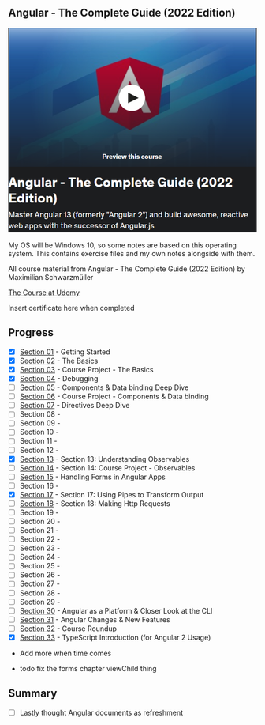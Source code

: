 ## Angular - The Complete Guide (2022 Edition)

![Angular](angular.png)

My OS will be Windows 10, so some notes are based on this operating system. This contains exercise files and my own notes alongside with them.<br/>


All course material from Angular - The Complete Guide (2022 Edition) by Maximilian Schwarzmüller

[The Course at Udemy](https://www.udemy.com/course/the-complete-guide-to-angular-2/)   

Insert certificate here when completed

## Progress

- [x] [Section 01](https://github.com/developersCradle/angular-complete-guide/tree/main/Section%201%20Gettings%20Started) - Getting Started
- [x] [Section 02](https://github.com/developersCradle/angular-complete-guide/tree/main/Section%202%20The%20Basics) - The Basics 
- [x] [Section 03](https://github.com/developersCradle/angular-complete-guide/tree/main/Section%203%20Course%20Project%20-%20The%20Basics) - Course Project - The Basics
- [x] [Section 04](https://github.com/developersCradle/angular-complete-guide/tree/main/Section%204%20Debugging) - Debugging
- [ ] [Section 05](https://github.com/developersCradle/angular-complete-guide/tree/main/Section%205%20Components%20%26%20Databinding%20Deep%20Dive) - Components & Data binding Deep Dive
- [ ] [Section 06](#) - Course Project - Components & Data binding
- [ ] [Section 07](#) - Directives Deep Dive
- [ ] Section 08 - 
- [ ] Section 09 - 
- [ ] Section 10 - 
- [ ] Section 11 - 
- [ ] Section 12 - 
- [x] [Section 13](https://github.com/developersCradle/angular-complete-guide/tree/main/Section%2013%20%20Understanding%20Observables) - Section 13: Understanding Observables
- [ ] [Section 14](#) - Section 14: Course Project - Observables
- [ ] [Section 15](https://github.com/developersCradle/angular-complete-guide/tree/main/Section%2015%20Handling%20Forms%20in%20Angular%20Apps) - Handling Forms in Angular Apps
- [ ] Section 16 - 
- [x] [Section 17](https://github.com/developersCradle/angular-complete-guide/tree/main/Section%2017%20Using%20Pipes%20to%20Transform%20Output) - Section 17: Using Pipes to Transform Output 
- [ ] [Section 18](#) - Section 18: Making Http Requests 
- [ ] Section 19 - 
- [ ] Section 20 - 
- [ ] Section 21 - 
- [ ] Section 22 - 
- [ ] Section 23 - 
- [ ] Section 24 - 
- [ ] Section 25 - 
- [ ] Section 26 - 
- [ ] Section 27 - 
- [ ] Section 28 - 
- [ ] Section 29 - 
- [ ] [Section 30](#) - Angular as a Platform & Closer Look at the CLI
- [ ] [Section 31](#) - Angular Changes & New Features
- [ ] [Section 32](#) - Course Roundup
- [x] [Section 33](https://github.com/developersCradle/angular-complete-guide/tree/main/Section%2033%20TypeScript%20Introduction%20(for%20Angular%202%20Usage)) -  TypeScript Introduction (for Angular 2 Usage)
- Add more when time comes

- todo fix the forms chapter viewChild thing

## Summary

- [ ] Lastly thought Angular documents as refreshment 
